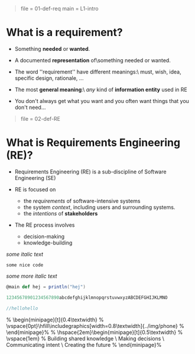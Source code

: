 > file = 01-def-req
> main = L1-intro 

# What is a requirement?

* Something **needed** or **wanted**.

* A documented **representation** of\\something needed or wanted.
* The word ''requirement'' have different meanings:\\
  must, wish, idea, specific design, rationale, ...

* The most **general meaning**:\\
  *any* kind of **information entity** used in RE

* You don't always get what you want and you often want things that you don't need...

> file = 02-def-RE

# What is Requirements Engineering (RE)?

* Requirements Engineering (RE) is a sub-discipline of Software Engineering (SE) 

* RE is focused on 

  * the *requirements* of software-intensive systems 
  * the system *context*, including users and surrounding systems.
  * the *intentions* of **stakeholders**

* The RE process involves 
  * decision-making
  * knowledge-building
 
*some italic text*

`some nice code`

*some more italic text*

```scala small
@main def hej = println("hej") 

12345678901234567890abcdefghijklmnopqrstuvwxyzABCDEFGHIJKLMNO

//hellohello
``` 

% \begin{minipage}[t]{0.4\textwidth}
% \vspace{0pt}\hfill\includegraphics[width=0.8\textwidth]{../img/phone}
% \end{minipage}%
% \hspace{2em}\begin{minipage}[t]{0.5\textwidth}
% \vspace{1em} 
% Building shared knowledge \\ Making decisions \\ Communicating intent \\ Creating the future
% \end{minipage}%
